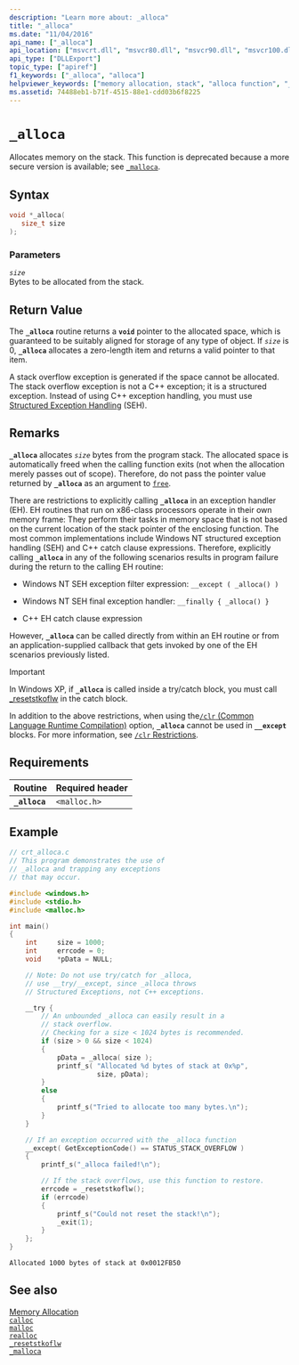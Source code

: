 ```yaml
---
description: "Learn more about: _alloca"
title: "_alloca"
ms.date: "11/04/2016"
api_name: ["_alloca"]
api_location: ["msvcrt.dll", "msvcr80.dll", "msvcr90.dll", "msvcr100.dll", "msvcr100_clr0400.dll", "msvcr110.dll", "msvcr110_clr0400.dll", "msvcr120.dll", "msvcr120_clr0400.dll", "ucrtbase.dll"]
api_type: ["DLLExport"]
topic_type: ["apiref"]
f1_keywords: ["_alloca", "alloca"]
helpviewer_keywords: ["memory allocation, stack", "alloca function", "_alloca function"]
ms.assetid: 74488eb1-b71f-4515-88e1-cdd03b6f8225
---
```

# `_alloca`

Allocates memory on the stack. This function is deprecated because a more secure version is available; see [`_malloca`](malloca.md).

## Syntax

```C
void *_alloca(
   size_t size
);
```

### Parameters

*`size`*<br/>
Bytes to be allocated from the stack.

## Return Value

The **`_alloca`** routine returns a **`void`** pointer to the allocated space, which is guaranteed to be suitably aligned for storage of any type of object. If *`size`* is 0, **`_alloca`** allocates a zero-length item and returns a valid pointer to that item.

A stack overflow exception is generated if the space cannot be allocated. The stack overflow exception is not a C++ exception; it is a structured exception. Instead of using C++ exception handling, you must use [Structured Exception Handling](../../cpp/structured-exception-handling-c-cpp.md) (SEH).

## Remarks

**`_alloca`** allocates *`size`* bytes from the program stack. The allocated space is automatically freed when the calling function exits (not when the allocation merely passes out of scope). Therefore, do not pass the pointer value returned by **`_alloca`** as an argument to [`free`](free.md).

There are restrictions to explicitly calling **`_alloca`** in an exception handler (EH). EH routines that run on x86-class processors operate in their own memory frame: They perform their tasks in memory space that is not based on the current location of the stack pointer of the enclosing function. The most common implementations include Windows NT structured exception handling (SEH) and C++ catch clause expressions. Therefore, explicitly calling **`_alloca`** in any of the following scenarios results in program failure during the return to the calling EH routine:

- Windows NT SEH exception filter expression: `__except ( _alloca() )`

- Windows NT SEH final exception handler: `__finally { _alloca() }`

- C++ EH catch clause expression

However, **`_alloca`** can be called directly from within an EH routine or from an application-supplied callback that gets invoked by one of the EH scenarios previously listed.

> [!IMPORTANT]
> In Windows XP, if **`_alloca`** is called inside a try/catch block, you must call [_resetstkoflw](resetstkoflw.md) in the catch block.

In addition to the above restrictions, when using the[`/clr` (Common Language Runtime Compilation)](../../build/reference/clr-common-language-runtime-compilation.md) option, **`_alloca`** cannot be used in **`__except`** blocks. For more information, see [`/clr` Restrictions](../../build/reference/clr-restrictions.md).

## Requirements

|Routine|Required header|
|-------------|---------------------|
|**`_alloca`**|`<malloc.h>`|

## Example

```C
// crt_alloca.c
// This program demonstrates the use of
// _alloca and trapping any exceptions
// that may occur.

#include <windows.h>
#include <stdio.h>
#include <malloc.h>

int main()
{
    int     size = 1000;
    int     errcode = 0;
    void    *pData = NULL;

    // Note: Do not use try/catch for _alloca,
    // use __try/__except, since _alloca throws
    // Structured Exceptions, not C++ exceptions.

    __try {
        // An unbounded _alloca can easily result in a
        // stack overflow.
        // Checking for a size < 1024 bytes is recommended.
        if (size > 0 && size < 1024)
        {
            pData = _alloca( size );
            printf_s( "Allocated %d bytes of stack at 0x%p",
                      size, pData);
        }
        else
        {
            printf_s("Tried to allocate too many bytes.\n");
        }
    }

    // If an exception occurred with the _alloca function
    __except( GetExceptionCode() == STATUS_STACK_OVERFLOW )
    {
        printf_s("_alloca failed!\n");

        // If the stack overflows, use this function to restore.
        errcode = _resetstkoflw();
        if (errcode)
        {
            printf_s("Could not reset the stack!\n");
            _exit(1);
        }
    };
}
```

```Output
Allocated 1000 bytes of stack at 0x0012FB50
```

## See also

[Memory Allocation](../../c-runtime-library/memory-allocation.md)<br/>
[`calloc`](calloc.md)<br/>
[`malloc`](malloc.md)<br/>
[`realloc`](realloc.md)<br/>
[`_resetstkoflw`](resetstkoflw.md)<br/>
[`_malloca`](malloca.md)<br/>

